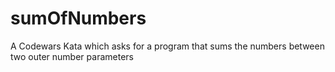 # sumOfNumbers
A Codewars Kata which asks for a program that sums the numbers between two outer number parameters

